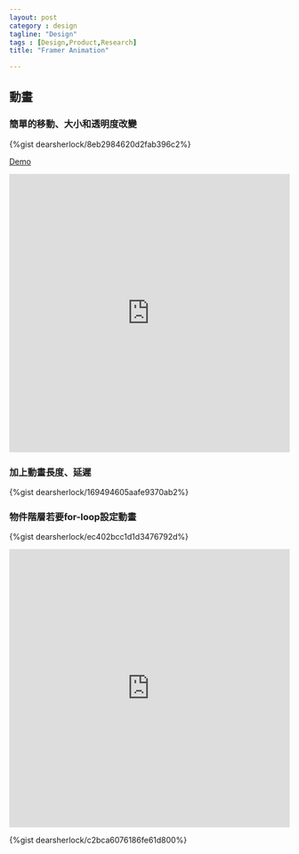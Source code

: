 ```yaml
---
layout: post
category : design 
tagline: "Design"
tags : [Design,Product,Research]
title: "Framer Animation"

---
```

## 動畫

### 簡單的移動、大小和透明度改變

{%gist dearsherlock/8eb2984620d2fab396c2%}

[Demo](http://share.framerjs.com/nd0k5lgulao7)

<iframe src="http://share.framerjs.com/nd0k5lgulao7/" height="500" width="100%" frameborder="0" 
     allowfullscreen="allowfullscreen">
</iframe>

### 加上動畫長度、延遲  
{%gist dearsherlock/169494605aafe9370ab2%}

### 物件階層若要for-loop設定動畫  
{%gist dearsherlock/ec402bcc1d1d3476792d%}


<iframe src="http://share.framerjs.com/5lgz9g5e08du/" height="500" width="100%" frameborder="0" 
     allowfullscreen="allowfullscreen">
</iframe>

{%gist dearsherlock/c2bca6076186fe61d800%}

